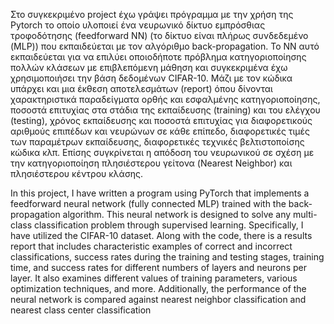 Στο συγκεκριμένο project έχω γράψει πρόγραμμα με την χρήση της Pytorch το οποίο υλοποιεί ένα νευρωνικό δίκτυο εμπρόσθιας τροφοδότησης (feedforward NN) (το δίκτυο είναι πλήρως συνδεδεμένο (MLP)) που εκπαιδεύεται με τον αλγόριθμο back-propagation. Το ΝΝ αυτό εκπαιδεύεται για να επιλύει οποιοδήποτε πρόβλημα κατηγοριοποίησης πολλών κλάσεων με επιβλεπόμενη μάθηση και συγκεκριμένα έχω χρησιμοποιήσει την βάση δεδομένων CIFAR-10. Μάζι με τον κώδικα υπάρχει και μια έκθεση αποτελεσμάτων (report) όπου δίνονται χαρακτηριστικά παραδείγματα ορθής και εσφαλμένης κατηγοριοποίησης, ποσοστά επιτυχίας στα στάδια της εκπαίδευσης (training) και του ελέγχου (testing), χρόνος εκπαίδευσης και ποσοστά επιτυχίας για διαφορετικούς αριθμούς επιπέδων και νευρώνων σε κάθε επίπεδο, διαφορετικές τιμές των παραμέτρων εκπαίδευσης, διαφορετικές τεχνικές βελτιστοποίσης κώδικα κλπ. Επίσης συγκρίνεται η απόδοση του νευρωνικού σε σχέση με την κατηγοριοποίηση πλησιέστερου γείτονα (Nearest Neighbor) και πλησιέστερου κέντρου κλάσης.

In this project, I have written a program using PyTorch that implements a feedforward neural network (fully connected MLP) trained with the back-propagation algorithm. This neural network is designed to solve any multi-class classification problem through supervised learning. Specifically, I have utilized the CIFAR-10 dataset. Along with the code, there is a results report that includes characteristic examples of correct and incorrect classifications, success rates during the training and testing stages, training time, and success rates for different numbers of layers and neurons per layer. It also examines different values of training parameters, various optimization techniques, and more. Additionally, the performance of the neural network is compared against nearest neighbor classification and nearest class center classification
